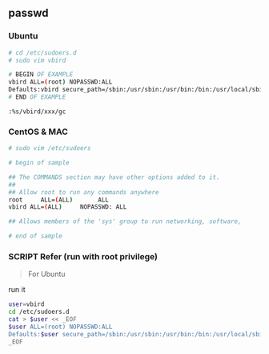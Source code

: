 ## passwd
### Ubuntu
```bash
# cd /etc/sudoers.d
# sudo vim vbird

# BEGIN OF EXAMPLE
vbird ALL=(root) NOPASSWD:ALL
Defaults:vbird secure_path=/sbin:/usr/sbin:/usr/bin:/bin:/usr/local/sbin:/usr/local/bin
# END OF EXAMPLE
```
```vim
:%s/vbird/xxx/gc
```

### CentOS & MAC
```bash
# sudo vim /etc/sudoers

# begin of sample

## The COMMANDS section may have other options added to it.
##
## Allow root to run any commands anywhere
root     ALL=(ALL)       ALL
vbird ALL=(ALL)     NOPASSWD: ALL

## Allows members of the 'sys' group to run networking, software,

# end of sample
```

### SCRIPT Refer (run with root privilege)
> For Ubuntu

run it

```bash
user=vbird
cd /etc/sudoers.d
cat > $user << _EOF
$user ALL=(root) NOPASSWD:ALL
Defaults:$user secure_path=/sbin:/usr/sbin:/usr/bin:/bin:/usr/local/sbin:/usr/local/bin
_EOF
```